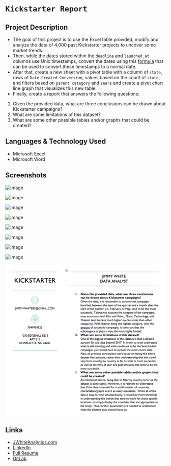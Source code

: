 # `Kickstarter Report`

## Project Description

-  The goal of this project is to use the Excel table provided, modify and analyze the data of 4,000 past Kickstarter projects to uncover some market trends.
- Then, while the dates stored within the `deadline` and `launched_at` columns use Unix timestamps, convert the dates using this [formula](https://www.extendoffice.com/documents/excel/2473-excel-timestamp-to-date.html) that can be used to convert these timestamps to a normal date.
- After that, create a new sheet with a pivot table with a column of `state`, rows of `Date Created Conversion`, values based on the count of `state`, and filters based on `parent category` and `Years` and create a pivot chart line graph that visualizes this new table.
- Finally, create a report that answers the following questions:

1. Given the provided data, what are three conclusions can be drawn about Kickstarter campaigns?
2. What are some limitations of this dataset?
3. What are some other possible tables and/or graphs that could be created?


## Languages & Technology Used

- Microsoft Excel
- Microsoft Word

## Screenshots
![image](/Images/FullTable.png)

![image](/Images/CategoryStats.png)

![image](/Images/SubcategoryStats.png)

![image](/Images/GoalsOutcomes.png)

![image](/Images/LaunchDateOutcomes.png)

![image](/Images/backers01.png)

![image](/Images/PercentageFundedFormat.png)

![image](/Images/DateConversion.png)

![image](/Images/screenshot.png)

## Links
- [JWhiteAnalytics.com](https://jwhiteanalytics.com)
- [LinkedIn](https://www.linkedin.com/in/jimmywhite1987)
- [Full Resume](https://jwhiteanalytics.com/JWhite%20Resume.pdf)
- [GitLab](https://gitlab.com/jimmywhite1987)
